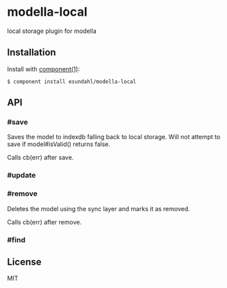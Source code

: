 
# modella-local

  local storage plugin for modella

## Installation

  Install with [component(1)](http://component.io):

    $ component install esundahl/modella-local

## API

### #save

  Saves the model to indexdb falling back to local storage. Will not attempt to save if model#isValid() returns false. 
  
  Calls cb(err) after save.

### #update

  

### #remove

  Deletes the model using the sync layer and marks it as removed.

  Calls cb(err) after remove.
  
### #find



## License

  MIT
